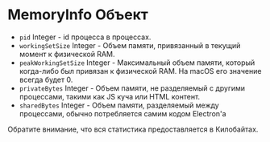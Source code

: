 # MemoryInfo Объект

* `pid` Integer - id процесса в процессах.
* `workingSetSize` Integer - Объем памяти, привязанный в текущий момент к физической RAM.
* `peakWorkingSetSize` Integer - Максимальный объем памяти, который когда-либо был привязан к физической RAM. На macOS его значение всегда будет 0.
* `privateBytes` Integer - Объем памяти, не разделяемый с другими процессами, такими как JS куча или HTML контент.
* `sharedBytes` Integer - Объем памяти, разделяемый между процессами, обычно потребляется самим кодом Electron'a

Обратите внимание, что вся статистика предоставляется ​​в Килобайтах.